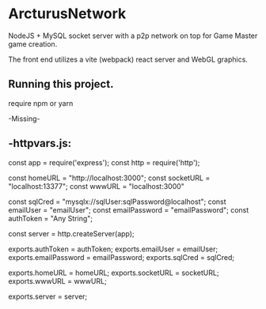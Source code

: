 # ArcturusNetwork
NodeJS + MySQL socket server with a p2p network on top for Game Master game creation.

The front end utilizes a vite (webpack) react server and WebGL graphics.


Running this project.
-----------------------
require npm or yarn

-Missing-

-httpvars.js: 
----
const app = require('express');
const http = require('http');


const homeURL = "http://localhost:3000";
const socketURL = "localhost:13377";
const wwwURL = "localhost:3000"

const sqlCred = "mysqlx://sqlUser:sqlPassword@localhost";
const emailUser = "emailUser";
const emailPassword = "emailPassword";
const authToken = "Any String";


const server = http.createServer(app);

exports.authToken = authToken;
exports.emailUser = emailUser;
exports.emailPassword = emailPassword;
exports.sqlCred = sqlCred;

exports.homeURL = homeURL;
exports.socketURL = socketURL;
exports.wwwURL = wwwURL;

exports.server = server;


